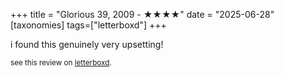 +++
title = "Glorious 39, 2009 - ★★★★"
date = "2025-06-28"
[taxonomies]
tags=["letterboxd"]
+++

i found this genuinely very upsetting!

<small>see this review on <a href="https://letterboxd.com/nonmodernist/film/glorious-39/">letterboxd</a>.</small>